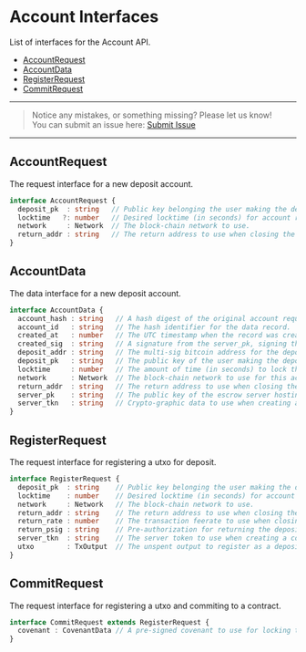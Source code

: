 # Account Interfaces

List of interfaces for the Account API.

- [AccountRequest](#accountrequest)
- [AccountData](#accountdata)
- [RegisterRequest](#registerrequest)
- [CommitRequest](#commitrequest)

---
> Notice any mistakes, or something missing? Please let us know!  
> You can submit an issue here: [Submit Issue](https://github.com/BitEscrow/escrow-core/issues/new/choose)

---

## AccountRequest

The request interface for a new deposit account.

```ts
interface AccountRequest {
  deposit_pk  : string   // Public key belonging the user making the deposit.
  locktime   ?: number   // Desired locktime (in seconds) for account recovery.
  network     : Network  // The block-chain network to use.
  return_addr : string   // The return address to use when closing the deposit.
}
```

## AccountData

The data interface for a new deposit account.

```ts
interface AccountData {
  account_hash : string   // A hash digest of the original account request.
  account_id   : string   // The hash identifier for the data record.
  created_at   : number   // The UTC timestamp when the record was created.
  created_sig  : string   // A signature from the server_pk, signing the account id.
  deposit_addr : string   // The multi-sig bitcoin address for the deposit account.
  deposit_pk   : string   // The public key of the user making the deposit.
  locktime     : number   // The amount of time (in seconds) to lock the deposit.
  network      : Network  // The block-chain network to use for this account.
  return_addr  : string   // The return address to use when closing the account.
  server_pk    : string   // The public key of the escrow server hosting the account.
  server_tkn   : string   // Crypto-graphic data to use when creating a covenant.
}
```

## RegisterRequest

The request interface for registering a utxo for deposit.

```ts
interface RegisterRequest {
  deposit_pk  : string    // Public key belonging the user making the deposit.
  locktime    : number    // Desired locktime (in seconds) for account recovery.
  network     : Network   // The block-chain network to use.
  return_addr : string    // The return address to use when closing the deposit.
  return_rate : number    // The transaction feerate to use when closing the deposit.
  return_psig : string    // Pre-authorization for returning the deposit.
  server_tkn  : string    // The server token to use when creating a covenant.
  utxo        : TxOutput  // The unspent output to register as a deposit.
}
```

## CommitRequest

The request interface for registering a utxo and commiting to a contract.

```ts
interface CommitRequest extends RegisterRequest {
  covenant : CovenantData // A pre-signed covenant to use for locking the deposit.
}
```

